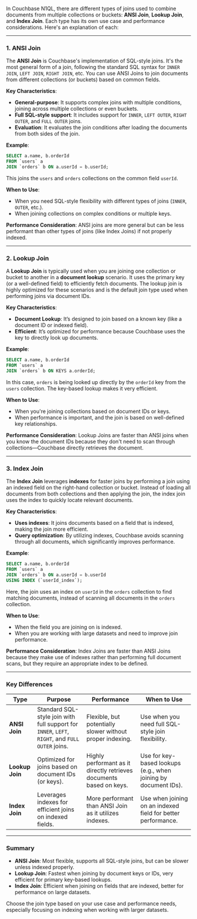 In Couchbase N1QL, there are different types of joins used to combine documents from multiple collections or buckets: **ANSI Join**, **Lookup Join**, and **Index Join**. Each type has its own use case and performance considerations. Here's an explanation of each:

---

### 1. **ANSI Join**
The **ANSI Join** is Couchbase's implementation of SQL-style joins. It's the most general form of a join, following the standard SQL syntax for `INNER JOIN`, `LEFT JOIN`, `RIGHT JOIN`, etc. You can use ANSI Joins to join documents from different collections (or buckets) based on common fields.

**Key Characteristics**:
- **General-purpose**: It supports complex joins with multiple conditions, joining across multiple collections or even buckets.
- **Full SQL-style support**: It includes support for `INNER`, `LEFT OUTER`, `RIGHT OUTER`, and `FULL OUTER` joins.
- **Evaluation**: It evaluates the join conditions after loading the documents from both sides of the join.

**Example**:
```sql
SELECT a.name, b.orderId
FROM `users` a
JOIN `orders` b ON a.userId = b.userId;
```
This joins the `users` and `orders` collections on the common field `userId`.

**When to Use**:
- When you need SQL-style flexibility with different types of joins (`INNER`, `OUTER`, etc.).
- When joining collections on complex conditions or multiple keys.

**Performance Consideration**: ANSI joins are more general but can be less performant than other types of joins (like Index Joins) if not properly indexed.

---

### 2. **Lookup Join**
A **Lookup Join** is typically used when you are joining one collection or bucket to another in a **document lookup** scenario. It uses the primary key (or a well-defined field) to efficiently fetch documents. The lookup join is highly optimized for these scenarios and is the default join type used when performing joins via document IDs.

**Key Characteristics**:
- **Document Lookup**: It’s designed to join based on a known key (like a document ID or indexed field).
- **Efficient**: It’s optimized for performance because Couchbase uses the key to directly look up documents.

**Example**:
```sql
SELECT a.name, b.orderId
FROM `users` a
JOIN `orders` b ON KEYS a.orderId;
```
In this case, `orders` is being looked up directly by the `orderId` key from the `users` collection. The key-based lookup makes it very efficient.

**When to Use**:
- When you're joining collections based on document IDs or keys.
- When performance is important, and the join is based on well-defined key relationships.

**Performance Consideration**: Lookup Joins are faster than ANSI joins when you know the document IDs because they don't need to scan through collections—Couchbase directly retrieves the document.

---

### 3. **Index Join**
The **Index Join** leverages **indexes** for faster joins by performing a join using an indexed field on the right-hand collection or bucket. Instead of loading all documents from both collections and then applying the join, the index join uses the index to quickly locate relevant documents.

**Key Characteristics**:
- **Uses indexes**: It joins documents based on a field that is indexed, making the join more efficient.
- **Query optimization**: By utilizing indexes, Couchbase avoids scanning through all documents, which significantly improves performance.

**Example**:
```sql
SELECT a.name, b.orderId
FROM `users` a
JOIN `orders` b ON a.userId = b.userId
USING INDEX (`userId_index`);
```
Here, the join uses an index on `userId` in the `orders` collection to find matching documents, instead of scanning all documents in the `orders` collection.

**When to Use**:
- When the field you are joining on is indexed.
- When you are working with large datasets and need to improve join performance.

**Performance Consideration**: Index Joins are faster than ANSI Joins because they make use of indexes rather than performing full document scans, but they require an appropriate index to be defined.

---

### Key Differences

| **Type**       | **Purpose**                                                     | **Performance**                                                      | **When to Use**                                                |
|----------------|-----------------------------------------------------------------|----------------------------------------------------------------------|----------------------------------------------------------------|
| **ANSI Join**  | Standard SQL-style join with full support for `INNER`, `LEFT`, `RIGHT`, and `FULL OUTER` joins. | Flexible, but potentially slower without proper indexing.             | Use when you need full SQL-style join flexibility.             |
| **Lookup Join**| Optimized for joins based on document IDs (or keys).             | Highly performant as it directly retrieves documents based on keys.   | Use for key-based lookups (e.g., when joining by document IDs). |
| **Index Join** | Leverages indexes for efficient joins on indexed fields.         | More performant than ANSI Join as it utilizes indexes.                | Use when joining on an indexed field for better performance.    |

---

### Summary

- **ANSI Join**: Most flexible, supports all SQL-style joins, but can be slower unless indexed properly.
- **Lookup Join**: Fastest when joining by document keys or IDs, very efficient for primary key-based lookups.
- **Index Join**: Efficient when joining on fields that are indexed, better for performance on large datasets.

Choose the join type based on your use case and performance needs, especially focusing on indexing when working with larger datasets.